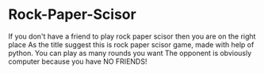 # Rock-Paper-Scisor
If you don't have a friend to play rock paper scisor then you are on the right place
As the title suggest this is rock paper scisor game, made with help of python.
You can play as many rounds you want
The opponent is obviously computer because you have NO FRIENDS!
